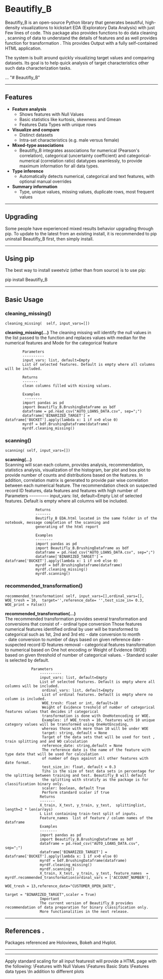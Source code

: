 # Beautifly_B
Beautifly_B is an open-source Python library that generates beautiful, high-density visualizations to kickstart EDA (Exploratory Data Analysis) with just Few lines of code. This package also provides functions to do data cleaning , scanning of data to understand the details of features and as well provides function for transformation . This provides Output with a fully self-contained HTML application.

The system is built around quickly visualizing target values and comparing datasets. Its goal is to help quick analysis of target characteristics other such data characterization tasks.


...
"# Beautifly_B" 
_____________
Features
-----------------------------------------------------------------------------------------------------------------
- **Feature analysis** 
  - Shows features with Null Values 
  - Basic statistics like kurtosis, skewness and Gmean
  - Features Data Types with unique rows 
- **Visualize and compare**
  - Distinct datasets 
  - Intra-set characteristics (e.g. male versus female)
- **Mixed-type associations**
  - Beautifly_B integrates associations for numerical (Pearson's correlation), categorical (uncertainty coefficient) and categorical-numerical (correlation ratio) datatypes seamlessly, to provide maximum information for all data types.
- **Type inference**
  - Automatically detects numerical, categorical and text features, with optional manual overrides 
- **Summary information** 
  - Type, unique values, missing values, duplicate rows, most frequent values
  
-----------------------------------------------------------------------------------------------------------------
Upgrading 
-----------------------------------------------------------
Some people have experienced mixed results behavior upgrading through pip. To update to the latest from an existing install, it is recommended to pip uninstall Beautifly_B first, then simply install.

-----------------------------------------------------------------------------------------------------------------
Using pip
-----------------------------------------------------------------------------------------------------------------
The best way to install sweetviz (other than from source) is to use pip:

pip install Beautifly_B

-----------------------------------------------------------------------------------------------------------------

Basic Usage
-----------------------------------------------------------------------------------------------------------------
### cleaning_missing()
```
cleaning_missing(  self, input_vars=[])
```            
**cleaning_missing(...)** 
            The cleaning missing will identify the null values in the list passed to the function 
            and replaces values with median for the numerical features and Mode for the categorical feature
            
            Parameters
            ----------
            input_vars: list, default=Empty
            List of selected features. Default is empty where all columns will be included.
  
            Returns
            -------
            clean columns filled with missing values.
            
            Examples
             --------
            import pandas as pd
            import Beautifly_B.BrushingDataframe as bdf
            dataframe = pd.read_csv("AUTO_LOANS_DATA.csv", sep=";")
            dataframe['BINARIZED_TARGET'] = dataframe['BUCKET'].apply(lambda x: 1 if x>0 else 0)
            myrdf = bdf.BrushingDataframe(dataframe)
            myrdf.cleaning_missing()
          
### scanning()
```
scanning( self, input_vars=[])
```            
**scanning(...)**  
                   Scanning will scan each column, provides analysis, recommendation, statistics analysis, visualization 
                   of the histogram, bar plot and box plot to provide number of counts and distributions based on the features. 
                   In addition, correlation matrix is generated to provide pair wise correlation between each numerical feature. 
                   The recommendation check on suspected record ID features, data features and features with high number of 
                  Parameters
                  ----------
                  input_vars: list, default=Empty
                  List of selected features. Default is empty where all columns will be included.

                  Returns
                  -------
                  Beutifly_B EDA.html located in the same folder in of the notebook, message completion of the scanning and 
                  generating of the html report
                  
                  Examples
                  --------
                  import pandas as pd
                  import Beautifly_B.BrushingDataframe as bdf
                  dataframe = pd.read_csv("AUTO_LOANS_DATA.csv", sep=";")
                  dataframe['BINARIZED_TARGET'] = dataframe['BUCKET'].apply(lambda x: 1 if x>0 else 0)
                  myrdf = bdf.BrushingDataframe(dataframe)
                  myrdf.cleaning_missing()
                  myrdf.scanning()
          
### recommended_transformation()
```
recommended_transformation( self, input_vars=[],ordinal_vars=[], WOE_tresh = 10,  target='',reference_date= '',test_size_in= 0.3, WOE_print = False))
```            
**recommended_transformation(...)**  
                The recommended transformation provides several transformation and conversions that consist of 
                -	ordinal type conversion
                    Those features numerical features identified ordinal by user will be transformed 
                    to categorical such as 1st, 2nd and 3rd etc 
                -	date conversion to month    
                -	date conversion to number of days based on given reference date
                -	suspected record ID features removal
                -	categorical features transformation to numerical based on One hot encoding or Weight of Evidence 
                    (WOE) based on given threshold of number of categorical values.
                -	Standard scaler is selected by default.
    
                Parameters
                    ----------
                    input_vars: list, default=Empty
                    List of selected features. Default is empty where all columns will be included.
                     ordinal_vars: list, default=Empty
                     List of ordinal features. Default is empty where no column is included.
                     WOE_tresh: float or int, default=10
                     Weight of Evidence treshold of number of categorical features values that decides if categorical 
                     transformation is done with OneHotencoding or WOE. 
                     Examples: if WOE_tresh = 10, features with 10 unique category values will be transformed using OneHotEncoding,
                     whereas those with more than 10 will be under WOE
                     target: string, default = None
                     Target of the data sets that will be used for test , train splitting and and WO calculation
                     reference_date: string,default = None
                     The reference date is the name of the feature with type date that will be used for calculation 
                     of number of days against all other features with date format. 
                     test_size_in: float, default = 0.3
                     Tihs is the size of test data sets in percentage for the splitting between training and test. Beautifly_B will default
                     the splitting with stratify as the package is for classification binary only.
                     scaler: boolean, default True
                     Perform standard scaler if true
                    Returns
                    -------
                    X_train, X_test, y_train, y_test,  splittinglist, length=2 * len(arrays)
                    L List containing train-test split of inputs.
                    Feature_names  list of feature / column names of the dataframe
                    Examples
                    --------
                    import pandas as pd
                    import Beautifly_B.BrushingDataframe as bdf
                    dataframe = pd.read_csv("AUTO_LOANS_DATA.csv", sep=";")
                    dataframe['BINARIZED_TARGET'] = dataframe['BUCKET'].apply(lambda x: 1 if x>0 else 0)
                    myrdf = bdf.BrushingDataframe(dataframe)
                    myrdf.cleaning_missing()
                    myrdf.scanning() 
                    X_train, X_test, y_train, y_test, feature_names  = myrdf.recommended_transformation(ordinal_vars = ['ACCOUNT_NUMBER'],
                                                                                 WOE_tresh = 13,reference_date="CUSTOMER_OPEN_DATE",
                                                                              target = "BINARIZED_TARGET",scaler = True)
                    Important
                    The current version of Beautifly_B provides recommendation of data preparation for binary classification only.
                    More functionalities in the next release.
    
-----------------------------------------------------------------------------------------------------------------

References .
-----------------------------------------------------------------------------------------------------------------
Packages referenced are Holoviews, Bokeh and Hvplot.

-----------------------------------------------------------------------------------------------------------------

-----------------------------------------------------------------------------------------------------------------

Apply standard scaling for all input featuresit will provide a HTML page with the following: 
\\Features with Null Values
\\Features Basic Stats
\\Features data types
 \\In addition to different plots

